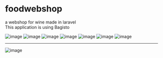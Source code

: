 # foodwebshop
a webshop for wine made in laravel <br>
This application is using Bagisto

![image](https://user-images.githubusercontent.com/72434750/121897464-b2f64c00-cd22-11eb-88df-94b80e10edff.png)
![image](https://user-images.githubusercontent.com/72434750/122743822-a96f6580-d287-11eb-9266-9bc4efcb717d.png)
![image](https://user-images.githubusercontent.com/72434750/121897361-93f7ba00-cd22-11eb-806b-03e81869a015.png)
![image](https://user-images.githubusercontent.com/72434750/121897516-c1446800-cd22-11eb-9a14-6ea39eea7762.png)
![image](https://user-images.githubusercontent.com/72434750/121897578-d02b1a80-cd22-11eb-9be7-0f96c4c02df1.png)
![image](https://user-images.githubusercontent.com/72434750/121898367-9870a280-cd23-11eb-941c-f3f852dda3b6.png)
![image](https://user-images.githubusercontent.com/72434750/121897766-ffda2280-cd22-11eb-9bb4-66b48e4b6007.png)
<br><hr>
![image](https://user-images.githubusercontent.com/72434750/122744085-f0f5f180-d287-11eb-97e6-15d4aa887080.png)

